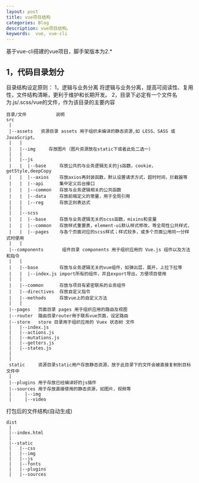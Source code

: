 ```yaml
---
layout: post
title: vue项目结构
categories: Blog
description: vue项目结构。
keywords:  vue, vue-cli
---
```


基于vue-cli搭建的vue项目，脚手架版本为2.*

1，代码目录划分
----
目录结构设定原则：
1，逻辑与业务分离
将逻辑与业务分离，提高可阅读性、复用性，文件结构清晰，更利于维护和长期开发。
2，目录下必定有一个文件名为.js/.scss/vue的文件，作为该目录的主要内容


	目录/文件           说明
	src	
     |
     |--assets	 资源目录 assets 用于组织未编译的静态资源,如 LESS、SASS 或 JavaScript。
     |   |
     |   |--img		存放图片（图片资源放在static下或者此处二选一）
     |   |  
     |   |--js		
     |   |  |--base		存放公共的与业务逻辑无关的js函数，cookie，getStyle,deepCopy
     |   |  |--axios  	存放axios再封装函数，默认设置请求方式，超时时间，拦截器等
     |   |  |--api		集中定义后台接口
     |   |  |--common	存放与业务逻辑相关的公共函数
     |   |  |--data		存放前端定义的常量，用于全局引用
     |   |  |--reg		存放正则表达式
     |   |  
     |   |--scss
     |   |  |--base		存放与业务逻辑无关的scss函数，mixins和变量
     |   |  |--common	存放样式重置表，element-ui默认样式修改，等全局性公共样式，
     |   |  |--pages	与各个页面对应的scss样式；样式较多，或多个页面公用同一分样式时使用
     |   |  
     |--components		 组件目录 components 用于组织应用的 Vue.js 组件以及方法和指令
     |   |  
     |   |--base		存放与业务逻辑无关的vue组件，如弹出层，展开，上拉下拉等
     |   |  |--index.js	import所有的组件，并且export导出，方便项目使用
     |   |  
     |   |--common		存放与项目有紧密联系的业务组件
     |   |--directives	存放自定义指令
     |   |--methods		存放vue上的自定义方法
     |   |  
     |--pages	页面目录 pages 用于组织应用的路由及视图
     |--router	路由目录router用于联系vue页面，设定路由
     |--store	store 目录用于组织应用的 Vuex 状态树 文件
     |   |--index.js
     |   |--actions.js
     |   |--mutations.js
     |   |--getters.js
     |   |--states.js
     |
     |
     static		资源目录static用户存放静态资源，放于此目录下的文件会被直接复制到目标文件中
     |
     |--plugins	用于存放已经编译好的js插件
     |--sources	用于存放直接使用的静态资源，如图片，视频等
     |     |--img
     |     |--video
     



打包后的文件结构(自动生成)

	dist
     |
     |--index.html
     |
     |--static
     |   |--css
     |   |--img
     |   |--js
     |   |--fonts
     |   |--plugins
     |   |--sources